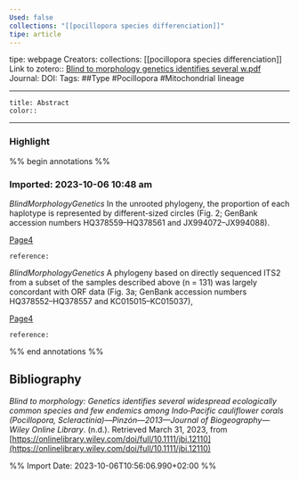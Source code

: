 ```yaml
---
Used: false
collections: "[[pocillopora species differenciation]]"
tipe: article
---
```

tipe: webpage
Creators: 
collections: [[pocillopora species differenciation]]
Link to zotero:: [Blind to morphology genetics identifies several w.pdf](zotero://select/library/items/LIG8H27L)
Journal: 
DOI: 
Tags: ##Type #Pocillopora #Mitochondrial lineage

---
```ad-note
title: Abstract
color:: 

```

---
### Highlight

%% begin annotations %%



### Imported: 2023-10-06 10:48 am

*BlindMorphologyGenetics*
	In the unrooted phylogeny, the proportion of each haplotype is represented by different-sized circles (Fig. 2; GenBank accession numbers HQ378559–HQ378561 and JX994072–JX994088). 
	
[Page4](zotero://open-pdf/library/items/LIG8H27L?page=4&a=VM9TEIMA)
	
	
	
	reference:

*BlindMorphologyGenetics*
	A phylogeny based on directly sequenced ITS2 from a subset of the samples described above (n = 131) was largely concordant with ORF data (Fig. 3a; GenBank accession numbers HQ378552–HQ378557 and KC015015–KC015037), 
	
[Page4](zotero://open-pdf/library/items/LIG8H27L?page=4&a=ZZP9CSFB)
	
	
	
	reference:


%% end annotations %%

## Bibliography

_Blind to morphology: Genetics identifies several widespread ecologically common species and few endemics among Indo‐Pacific cauliflower corals (Pocillopora, Scleractinia)—Pinzón—2013—Journal of Biogeography—Wiley Online Library_. (n.d.). Retrieved March 31, 2023, from [https://onlinelibrary.wiley.com/doi/full/10.1111/jbi.12110](https://onlinelibrary.wiley.com/doi/full/10.1111/jbi.12110)

%% Import Date: 2023-10-06T10:56:06.990+02:00 %%
